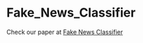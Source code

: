 # Fake_News_Classifier

Check our paper at [Fake News Classifier](https://github.com/Dionysssss/Fake_News_Classifier/blob/main/CSCI_467_Project_Final_Report.pdf)

